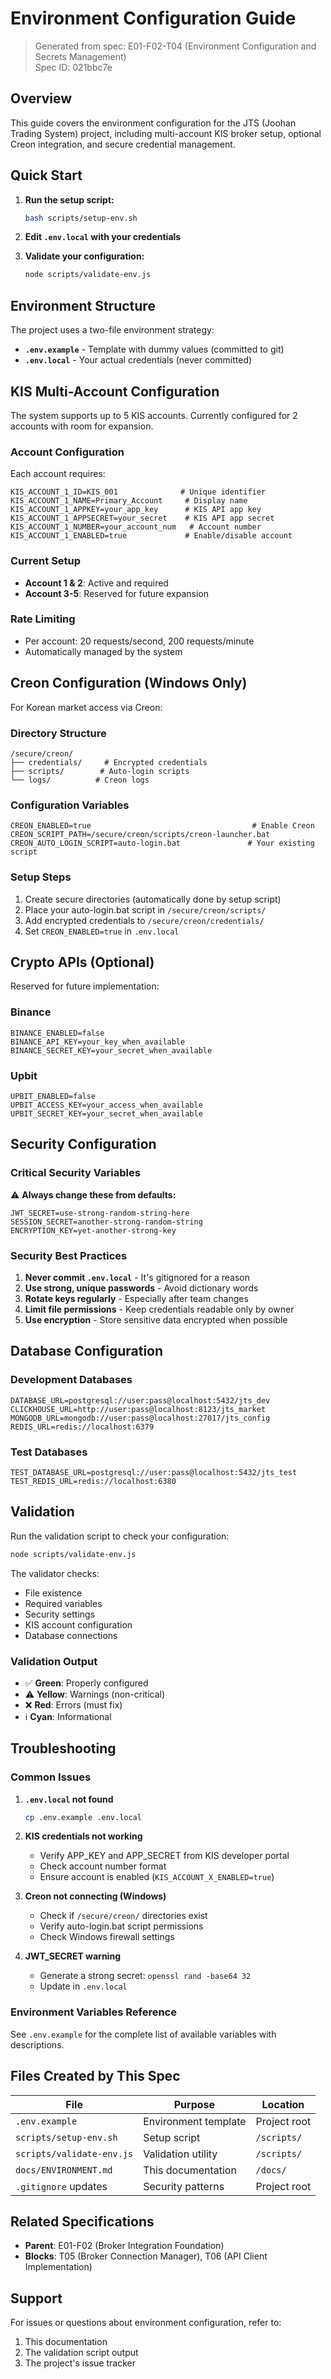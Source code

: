 # Environment Configuration Guide

> Generated from spec: E01-F02-T04 (Environment Configuration and Secrets Management)  
> Spec ID: 021bbc7e

## Overview

This guide covers the environment configuration for the JTS (Joohan Trading System) project, including multi-account KIS broker setup, optional Creon integration, and secure credential management.

## Quick Start

1. **Run the setup script:**
   ```bash
   bash scripts/setup-env.sh
   ```

2. **Edit `.env.local` with your credentials**

3. **Validate your configuration:**
   ```bash
   node scripts/validate-env.js
   ```

## Environment Structure

The project uses a two-file environment strategy:

- **`.env.example`** - Template with dummy values (committed to git)
- **`.env.local`** - Your actual credentials (never committed)

## KIS Multi-Account Configuration

The system supports up to 5 KIS accounts. Currently configured for 2 accounts with room for expansion.

### Account Configuration

Each account requires:
```env
KIS_ACCOUNT_1_ID=KIS_001              # Unique identifier
KIS_ACCOUNT_1_NAME=Primary_Account     # Display name
KIS_ACCOUNT_1_APPKEY=your_app_key      # KIS API app key
KIS_ACCOUNT_1_APPSECRET=your_secret    # KIS API app secret
KIS_ACCOUNT_1_NUMBER=your_account_num   # Account number
KIS_ACCOUNT_1_ENABLED=true             # Enable/disable account
```

### Current Setup
- **Account 1 & 2**: Active and required
- **Account 3-5**: Reserved for future expansion

### Rate Limiting
- Per account: 20 requests/second, 200 requests/minute
- Automatically managed by the system

## Creon Configuration (Windows Only)

For Korean market access via Creon:

### Directory Structure
```
/secure/creon/
├── credentials/     # Encrypted credentials
├── scripts/        # Auto-login scripts
└── logs/          # Creon logs
```

### Configuration Variables
```env
CREON_ENABLED=true                                    # Enable Creon
CREON_SCRIPT_PATH=/secure/creon/scripts/creon-launcher.bat
CREON_AUTO_LOGIN_SCRIPT=auto-login.bat               # Your existing script
```

### Setup Steps
1. Create secure directories (automatically done by setup script)
2. Place your auto-login.bat script in `/secure/creon/scripts/`
3. Add encrypted credentials to `/secure/creon/credentials/`
4. Set `CREON_ENABLED=true` in `.env.local`

## Crypto APIs (Optional)

Reserved for future implementation:

### Binance
```env
BINANCE_ENABLED=false
BINANCE_API_KEY=your_key_when_available
BINANCE_SECRET_KEY=your_secret_when_available
```

### Upbit
```env
UPBIT_ENABLED=false
UPBIT_ACCESS_KEY=your_access_when_available
UPBIT_SECRET_KEY=your_secret_when_available
```

## Security Configuration

### Critical Security Variables

⚠️ **Always change these from defaults:**

```env
JWT_SECRET=use-strong-random-string-here
SESSION_SECRET=another-strong-random-string
ENCRYPTION_KEY=yet-another-strong-key
```

### Security Best Practices

1. **Never commit `.env.local`** - It's gitignored for a reason
2. **Use strong, unique passwords** - Avoid dictionary words
3. **Rotate keys regularly** - Especially after team changes
4. **Limit file permissions** - Keep credentials readable only by owner
5. **Use encryption** - Store sensitive data encrypted when possible

## Database Configuration

### Development Databases
```env
DATABASE_URL=postgresql://user:pass@localhost:5432/jts_dev
CLICKHOUSE_URL=http://user:pass@localhost:8123/jts_market
MONGODB_URL=mongodb://user:pass@localhost:27017/jts_config
REDIS_URL=redis://localhost:6379
```

### Test Databases
```env
TEST_DATABASE_URL=postgresql://user:pass@localhost:5432/jts_test
TEST_REDIS_URL=redis://localhost:6380
```

## Validation

Run the validation script to check your configuration:

```bash
node scripts/validate-env.js
```

The validator checks:
- File existence
- Required variables
- Security settings
- KIS account configuration
- Database connections

### Validation Output

- ✅ **Green**: Properly configured
- ⚠️ **Yellow**: Warnings (non-critical)
- ❌ **Red**: Errors (must fix)
- ℹ️ **Cyan**: Informational

## Troubleshooting

### Common Issues

1. **`.env.local` not found**
   ```bash
   cp .env.example .env.local
   ```

2. **KIS credentials not working**
   - Verify APP_KEY and APP_SECRET from KIS developer portal
   - Check account number format
   - Ensure account is enabled (`KIS_ACCOUNT_X_ENABLED=true`)

3. **Creon not connecting (Windows)**
   - Check if `/secure/creon/` directories exist
   - Verify auto-login.bat script permissions
   - Check Windows firewall settings

4. **JWT_SECRET warning**
   - Generate a strong secret: `openssl rand -base64 32`
   - Update in `.env.local`

### Environment Variables Reference

See `.env.example` for the complete list of available variables with descriptions.

## Files Created by This Spec

| File | Purpose | Location |
|------|---------|----------|
| `.env.example` | Environment template | Project root |
| `scripts/setup-env.sh` | Setup script | `/scripts/` |
| `scripts/validate-env.js` | Validation utility | `/scripts/` |
| `docs/ENVIRONMENT.md` | This documentation | `/docs/` |
| `.gitignore` updates | Security patterns | Project root |

## Related Specifications

- **Parent**: E01-F02 (Broker Integration Foundation)
- **Blocks**: T05 (Broker Connection Manager), T06 (API Client Implementation)

## Support

For issues or questions about environment configuration, refer to:
1. This documentation
2. The validation script output
3. The project's issue tracker